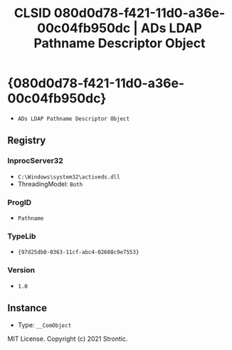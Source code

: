 ﻿---
title: "CLSID 080d0d78-f421-11d0-a36e-00c04fb950dc | ADs LDAP Pathname Descriptor Object"
excerpt: What is COM-Object CLSID 080d0d78-f421-11d0-a36e-00c04fb950dc?
---

# {080d0d78-f421-11d0-a36e-00c04fb950dc}

* `ADs LDAP Pathname Descriptor Object`

## Registry


### InprocServer32

* `C:\Windows\system32\activeds.dll`
* ThreadingModel: `Both`

### ProgID

* `Pathname`

### TypeLib

* `{97d25db0-0363-11cf-abc4-02608c9e7553}`

### Version

* `1.0`

## Instance

* Type: `__ComObject`

MIT License. Copyright (c) 2021 Strontic.


